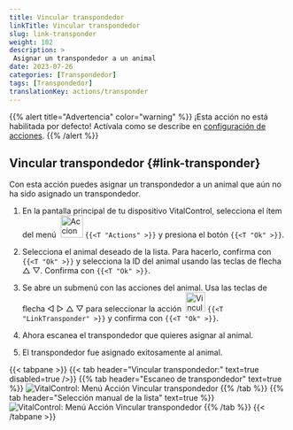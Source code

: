 ```yaml
---
title: Vincular transpondedor
linkTitle: Vincular transpondedor
slug: link-transponder
weight: 102
description: >
 Asignar un transpondedor a un animal
date: 2023-07-26
categories: [Transpondedor]
tags: [Transpondedor]
translationKey: actions/transponder
---
```

{{% alert title="Advertencia" color="warning" %}}
¡Esta acción no está habilitada por defecto! Actívala como se describe en [configuración de acciones](../setting/).
{{% /alert %}}

## Vincular transpondedor {#link-transponder}

Con esta acción puedes asignar un transpondedor a un animal que aún no ha sido asignado un transpondedor.

1. En la pantalla principal de tu dispositivo VitalControl, selecciona el ítem del menú &nbsp;<img src="/icons/actions.svg" width="40" align="bottom" alt="Acciones" /> `{{<T "Actions" >}}` y presiona el botón `{{<T "Ok" >}}`.

2. Selecciona el animal deseado de la lista. Para hacerlo, confirma con `{{<T "Ok" >}}` y selecciona la ID del animal usando las teclas de flecha △ ▽. Confirma con `{{<T "Ok" >}}`.

3. Se abre un submenú con las acciones del animal. Usa las teclas de flecha ◁ ▷ △ ▽ para seleccionar la acción &nbsp;<img src="/icons/actions/link-transponder.svg" width="35" align="bottom" alt="Vincular transpondedor" /> `{{<T "LinkTransponder" >}}` y confirma con `{{<T "Ok" >}}`.

4. Ahora escanea el transpondedor que quieres asignar al animal.

5. El transpondedor fue asignado exitosamente al animal.

{{< tabpane >}}
{{< tab header="Vincular transpondedor:" text=true disabled=true />}}
{{% tab header="Escaneo de transpondedor" text=true %}}
![VitalControl: Menú Acción Vincular transpondedor](../images/linktransponder-scan.png "Vincular transpondedor")
{{% /tab %}}
{{% tab header="Selección manual de la lista" text=true %}}
![VitalControl: Menú Acción Vincular transpondedor](../images/linktransponder.png "Vincular transpondedor")
{{% /tab %}}
{{< /tabpane >}}
